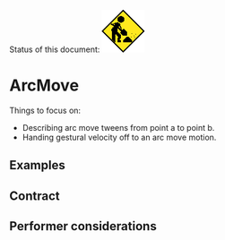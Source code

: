 Status of this document:
![](../../_assets/under-construction-flashing-barracade-animation.gif)

# ArcMove

Things to focus on:

- Describing arc move tweens from point a to point b.
- Handing gestural velocity off to an arc move motion.

## Examples

## Contract

## Performer considerations
